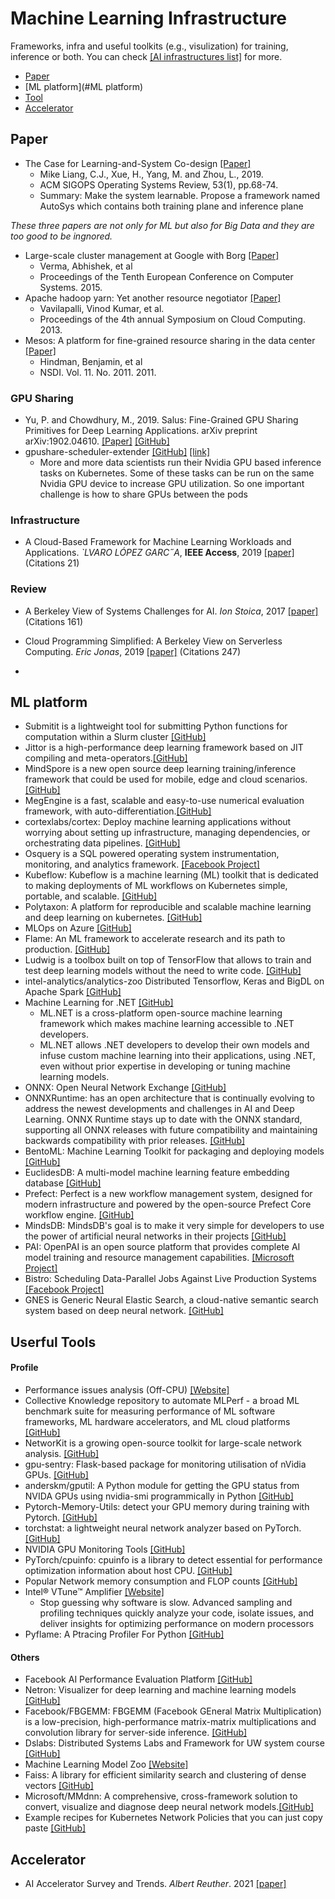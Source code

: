 # Machine Learning Infrastructure

Frameworks, infra and useful toolkits (e.g., visulization) for training, inference or both. You can check [[AI infrastructures list]](https://github.com/1duo/awesome-ai-infrastructures) for more.

- [Paper](#paper)
- [ML platform](#ML platform)
- [Tool](#userful-tools)
- [Accelerator](#Accelerator)

## Paper

- The Case for Learning-and-System Co-design [[Paper]](https://dl.acm.org/citation.cfm?id=3352031)
  - Mike Liang, C.J., Xue, H., Yang, M. and Zhou, L., 2019. 
  - ACM SIGOPS Operating Systems Review, 53(1), pp.68-74.
  - Summary: Make the system learnable. Propose a framework named AutoSys which contains both training plane and inference plane

*These three papers are not only for ML but also for Big Data and they are too good to be ingnored.*


- Large-scale cluster management at Google with Borg [[Paper]](https://static.googleusercontent.com/media/research.google.com/en//pubs/archive/43438.pdf)
  - Verma, Abhishek, et al
  - Proceedings of the Tenth European Conference on Computer Systems. 2015.
- Apache hadoop yarn: Yet another resource negotiator [[Paper]](https://www.cse.ust.hk/~weiwa/teaching/Fall15-COMP6611B/reading_list/YARN.pdf)
  - Vavilapalli, Vinod Kumar, et al. 
  - Proceedings of the 4th annual Symposium on Cloud Computing. 2013.
- Mesos: A platform for fine-grained resource sharing in the data center [[Paper]](https://people.eecs.berkeley.edu/~alig/papers/mesos.pdf)
  - Hindman, Benjamin, et al
  - NSDI. Vol. 11. No. 2011. 2011.

### GPU Sharing

- Yu, P. and Chowdhury, M., 2019. Salus: Fine-Grained GPU Sharing Primitives for Deep Learning Applications. arXiv preprint arXiv:1902.04610. [[Paper]](https://arxiv.org/pdf/1902.04610.pdf) [[GitHub]](https://github.com/SymbioticLab/Salus)
- gpushare-scheduler-extender [[GitHub]](https://github.com/AliyunContainerService/gpushare-scheduler-extender)  [[link]](https://developer.aliyun.com/article/690623)
  - More and more data scientists run their Nvidia GPU based inference tasks on Kubernetes. Some of these tasks can be run on the same Nvidia GPU device to increase GPU utilization. So one important challenge is how to share GPUs between the pods

### Infrastructure

- A Cloud-Based Framework for Machine Learning Workloads and Applications. *`LVARO LÓPEZ GARC˝A*, **IEEE Access**, 2019 [[paper]](https://ieeexplore.ieee.org/abstract/document/8950411) (Citations 21)


### Review

- A Berkeley View of Systems Challenges for AI. *Ion Stoica*, 2017 [[paper]](https://arxiv.org/abs/1712.05855) (Citations 161)

- Cloud Programming Simplified: A Berkeley View on Serverless Computing. *Eric Jonas*, 2019 [[paper]](https://arxiv.org/abs/1902.03383) (Citations 247)

- 
  

## ML platform
- Submitit is a lightweight tool for submitting Python functions for computation within a Slurm cluster [[GitHub]](https://github.com/facebookincubator/submitit)
- Jittor is a high-performance deep learning framework based on JIT compiling and meta-operators.[[GitHub]](https://github.com/Jittor/jittor)
- MindSpore is a new open source deep learning training/inference framework that could be used for mobile, edge and cloud scenarios.[[GitHub]](https://github.com/mindspore-ai/mindspore)
- MegEngine is a fast, scalable and easy-to-use numerical evaluation framework, with auto-differentiation.[[GitHub]](https://github.com/MegEngine/MegEngine)
- cortexlabs/cortex: Deploy machine learning applications without worrying about setting up infrastructure, managing dependencies, or orchestrating data pipelines. [[GitHub]](https://github.com/cortexlabs/cortex)
- Osquery is a SQL powered operating system instrumentation, monitoring, and analytics framework. [[Facebook Project]](https://osquery.io/)
- Kubeflow: Kubeflow is a machine learning (ML) toolkit that is dedicated to making deployments of ML workflows on Kubernetes simple, portable, and scalable. [[GitHub]](https://github.com/kubeflow/pipelines)
- Polytaxon: A platform for reproducible and scalable machine learning and deep learning on kubernetes. [[GitHub]](https://github.com/polyaxon/polyaxon)
- MLOps on Azure [[GitHub]](https://github.com/microsoft/MLOps)
- Flame: An ML framework to accelerate research and its path to production. [[GitHub]](https://github.com/Open-ASAPP/flambe)
- Ludwig is a toolbox built on top of TensorFlow that allows to train and test deep learning models without the need to write code. [[GitHub]](https://github.com/uber/ludwig)
- intel-analytics/analytics-zoo Distributed Tensorflow, Keras and BigDL on Apache Spark [[GitHub]](https://github.com/intel-analytics/analytics-zoo)
- Machine Learning for .NET [[GitHub]](https://github.com/dotnet/machinelearning)
  - ML.NET is a cross-platform open-source machine learning framework which makes machine learning accessible to .NET developers.
  - ML.NET allows .NET developers to develop their own models and infuse custom machine learning into their applications, using .NET, even without prior expertise in developing or tuning machine learning models.
- ONNX: Open Neural Network Exchange [[GitHub]](https://github.com/onnx/onnx)
- ONNXRuntime: has an open architecture that is continually evolving to address the newest developments and challenges in AI and Deep Learning. ONNX Runtime stays up to date with the ONNX standard, supporting all ONNX releases with future compatibility and maintaining backwards compatibility with prior releases. [[GitHub]](https://github.com/microsoft/onnxruntime)
- BentoML: Machine Learning Toolkit for packaging and deploying models [[GitHub]](https://github.com/bentoml/BentoML)
- EuclidesDB: A multi-model machine learning feature embedding database [[GitHub]](https://github.com/perone/euclidesdb)
- Prefect: Perfect is a new workflow management system, designed for modern infrastructure and powered by the open-source Prefect Core workflow engine. [[GitHub]](https://github.com/PrefectHQ/prefect)
- MindsDB: MindsDB's goal is to make it very simple for developers to use the power of artificial neural networks in their projects [[GitHub]](https://github.com/mindsdb/mindsdb)
- PAI: OpenPAI is an open source platform that provides complete AI model training and resource management capabilities. [[Microsoft Project]](https://github.com/Microsoft/pai#resources)
- Bistro: Scheduling Data-Parallel Jobs Against Live Production Systems [[Facebook Project]](https://github.com/facebook/bistro)
- GNES is Generic Neural Elastic Search, a cloud-native semantic search system based on deep neural network. [[GitHub]](https://github.com/gnes-ai/gnes)



  
## Userful Tools

#### Profile

- Performance issues analysis (Off-CPU) [[Website]](http://www.brendangregg.com/offcpuanalysis.html)
- Collective Knowledge repository to automate MLPerf - a broad ML benchmark suite for measuring performance of ML software frameworks, ML hardware accelerators, and ML cloud platforms [[GitHub]](https://github.com/ctuning/ck-mlperf)
- NetworKit is a growing open-source toolkit for large-scale network analysis. [[GitHub]](https://github.com/kit-parco/networkit)
- gpu-sentry: Flask-based package for monitoring utilisation of nVidia GPUs. [[GitHub]](https://github.com/jacenkow/gpu-sentry)
- anderskm/gputil: A Python module for getting the GPU status from NVIDA GPUs using nvidia-smi programmically in Python [[GitHub]](https://github.com/anderskm/gputil)
- Pytorch-Memory-Utils: detect your GPU memory during training with Pytorch. [[GitHub]](https://github.com/Oldpan/Pytorch-Memory-Utils)
- torchstat: a lightweight neural network analyzer based on PyTorch. [[GitHub]](https://github.com/Swall0w/torchstat)
- NVIDIA GPU Monitoring Tools [[GitHub]](https://github.com/NVIDIA/gpu-monitoring-tools)
- PyTorch/cpuinfo: cpuinfo is a library to detect essential for performance optimization information about host CPU. [[GitHub]](https://github.com/pytorch/cpuinfo)
- Popular Network memory consumption and FLOP counts [[GitHub]](https://github.com/albanie/convnet-burden)
- Intel® VTune™ Amplifier [[Website]](https://software.intel.com/en-us/vtune)
  - Stop guessing why software is slow. Advanced sampling and profiling techniques quickly analyze your code, isolate issues, and deliver insights for optimizing performance on modern processors
- Pyflame: A Ptracing Profiler For Python [[GitHub]](https://github.com/uber/pyflame)

#### Others
- Facebook AI Performance Evaluation Platform [[GitHub]](https://github.com/facebook/FAI-PEP)
- Netron: Visualizer for deep learning and machine learning models [[GitHub]](https://github.com/lutzroeder/netron)
- Facebook/FBGEMM: FBGEMM (Facebook GEneral Matrix Multiplication) is a low-precision, high-performance matrix-matrix multiplications and convolution library for server-side inference. [[GitHub]](https://github.com/pytorch/FBGEMM)
- Dslabs: Distributed Systems Labs and Framework for UW system course [[GitHub]](https://github.com/emichael/dslabs)
- Machine Learning Model Zoo [[Website]](https://modelzoo.co/)
- Faiss: A library for efficient similarity search and clustering of dense vectors [[GitHub]](https://github.com/facebookresearch/faiss)
- Microsoft/MMdnn: A comprehensive, cross-framework solution to convert, visualize and diagnose deep neural network models.[[GitHub]](https://github.com/Microsoft/MMdnn)
- Example recipes for Kubernetes Network Policies that you can just copy paste [[GitHub]](https://github.com/ahmetb/kubernetes-network-policy-recipes)

## Accelerator

- AI Accelerator Survey and Trends. *Albert Reuther*. 2021 [[paper]](https://arxiv.org/abs/2109.08957)
